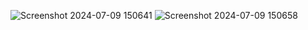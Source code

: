 
![Screenshot 2024-07-09 150641](https://github.com/webAnkit23/Suduko/assets/152246497/d3d69e16-b7bd-4343-bd5f-5abc49e512e5)
![Screenshot 2024-07-09 150658](https://github.com/webAnkit23/Suduko/assets/152246497/9efd6cf3-4d04-468b-9ab6-5720c7e3d8c7)
